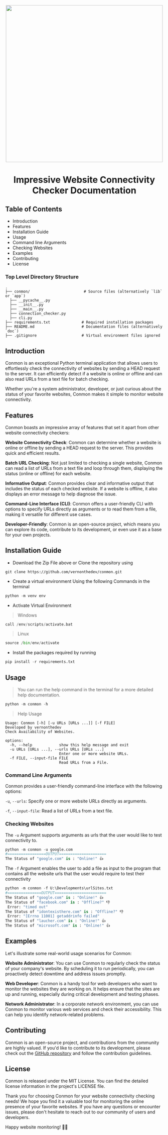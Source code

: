 <div align="center">
 <img src="https://github.com/vernonthedev/conmon/assets/108737724/dbef586a-bd26-4853-9381-c1a264ecb92b" width="500px"/>

</div>
<h1 align="center">Impressive Website Connectivity Checker Documentation</h1>

## Table of Contents
<ul>
 <li>Introduction</li>
 <li>Features</li>
 <li>Installation Guide</li>
 <li>Usage</li>
  <li>Command line Arguments</li>
  <li>Checking Websites</li>
 <li>Examples</li>
 <li>Contributing</li>
 <li>License</li>
</ul>

### Top Level Directory Structure

    .
    ├── conmon/                        # Source files (alternatively `lib` or `app`)
      ├── __pycache__.py 
      ├── __init__.py 
      ├── __main__.py 
      ├── connection_checker.py 
      ├── cli.py 
    ├── requirements.txt              # Required installation packages
    ├── README.md                     # Documentation files (alternatively `doc`)
    ├── .gitignore                    # Virtual environment files ignored
    
## Introduction
Conmon is an exceptional Python terminal application that allows users to effortlessly check the connectivity of websites by sending a HEAD request to the server. It can efficiently detect if a website is online or offline and can also read URLs from a text file for batch checking.

Whether you're a system administrator, developer, or just curious about the status of your favorite websites, Conmon makes it simple to monitor website connectivity.

## Features
Conmon boasts an impressive array of features that set it apart from other website connectivity checkers:

<strong>Website Connectivity Check</strong>: Conmon can determine whether a website is online or offline by sending a HEAD request to the server. This provides quick and efficient results.

<strong>Batch URL Checking</strong>: Not just limited to checking a single website, Conmon can read a list of URLs from a text file and loop through them, displaying the status (online or offline) for each website.

<strong>Informative Output</strong>: Conmon provides clear and informative output that includes the status of each checked website. If a website is offline, it also displays an error message to help diagnose the issue.

<strong>Command-Line Interface (CLI)</strong>: Conmon offers a user-friendly CLI with options to specify URLs directly as arguments or to read them from a file, making it versatile for different use cases.

<strong>Developer-Friendly</strong>: Conmon is an open-source project, which means you can explore its code, contribute to its development, or even use it as a base for your own projects.


  ## Installation Guide
  <ul>
      <li>Download the Zip File above or Clone the repository using </li>
  </ul>
  
```
git clone https://github.com/vernonthedev/conmon.git
```
<ul>
      <li>Create a virtual environment Using the following Commands in the terminal </li>
</ul>

```python
python -m venv env
```
<ul>
      <li>Activate Virtual Environment</li>
</ul>

>Windows
```python
call /env/scripts/activate.bat
```

>Linux
```python
source /bin/env/activate
```
<ul>
      <li>Install the packages required by running </li>
</ul>

```python
pip install -r requirements.txt
```

## Usage
> You can run the help command in the terminal for a more detailed help documentation.
```python
python -m conmon -h
```
> Help Usage
```
Usage: Conmon [-h] [-u URLs [URLs ...]] [-f FILE]
Developed by vernonthedev
Check Availability of Websites.

options:
  -h, --help            show this help message and exit
  -u URLs [URLs ...], --urls URLs [URLs ...]
                        Enter one or more website URLs.
  -f FILE, --input-file FILE
                        Read URLs from a File.
```

### Command Line Arguments
Conmon provides a user-friendly command-line interface with the following options:

```-u```, ```--urls```: Specify one or more website URLs directly as arguments.

```-f```, ```--input-file```: Read a list of URLs from a text file.

### Checking Websites
The ```-u``` Argument supports arguments as urls that the user would like to test connectivity to.
```python
python -m conmon -u google.com
#=================OUTPUT=====================
The Status of "google.com" is : "Online!" 👍
```
The ```-f``` Argument enables the user to add a file as input to the program that contains all the website urls that the user would require to test their connectivity
```python
python -m conmon -f U:\Developments\urlSites.txt
#===============OUTPUT=======================
The Status of "google.com" is : "Online!" 👍
The Status of "facebook.com" is : "Offline?" 👎 
 Error: "timed out"
The Status of "idontexisthere.com" is : "Offline?" 👎 
 Error: "[Errno 11001] getaddrinfo failed"
The Status of "laucher.com" is : "Online!" 👍
The Status of "microsoft.com" is : "Online!" 👍
```


## Examples
Let's illustrate some real-world usage scenarios for Conmon:

<strong>Website Administrator</strong>: You can use Conmon to regularly check the status of your company's website. By scheduling it to run periodically, you can proactively detect downtime and address issues promptly.

<strong>Web Developer</strong>: Conmon is a handy tool for web developers who want to monitor the websites they are working on. It helps ensure that the sites are up and running, especially during critical development and testing phases.

<strong>Network Administrator</strong>: In a corporate network environment, you can use Conmon to monitor various web services and check their accessibility. This can help you identify network-related problems.

## Contributing
Conmon is an open-source project, and contributions from the community are highly valued. If you'd like to contribute to its development, please check out the <a href="https://github.com/vernonthedev/conmon.git">GitHub repository</a> and follow the contribution guidelines.

## License
Conmon is released under the MIT License. You can find the detailed license information in the project's LICENSE file.

Thank you for choosing Conmon for your website connectivity checking needs! We hope you find it a valuable tool for monitoring the online presence of your favorite websites. If you have any questions or encounter issues, please don't hesitate to reach out to our community of users and developers.

Happy website monitoring! 🚀🌐
